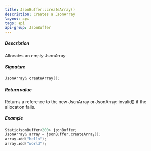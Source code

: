 ```yaml
---
title: JsonBuffer::createArray()
description: Creates a JsonArray
layout: api
tags: api
api-group: JsonBuffer
---
```


##### Description
Allocates an empty JsonArray.

##### Signature
```c++
JsonArray& createArray();
```
##### Return value
Returns a reference to the new JsonArray or JsonArray::invalid() if the allocation fails.
##### Example
```c++
StaticJsonBuffer<200> jsonBuffer;
JsonArray& array = jsonBuffer.createArray();
array.add("hello");
array.add("world");
```
